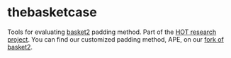 # thebasketcase
Tools for evaluating [basket2](https://git.schwanenlied.me/yawning/basket2)
padding method. Part of the [HOT research project](http://www.cs.kau.se/pulls/hot/).
You can find our customized padding method, APE, on our [fork of basket2](https://github.com/pylls/basket2). 
